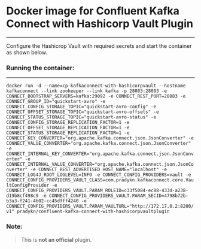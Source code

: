# Docker image for Confluent Kafka Connect with Hashicorp Vault Plugin
***

Configure the Hashicrop Vault with required secrets and start the container as shown below.

### Running the container:
*** 

`docker run -d --name=cp-kafkaconnect-with-hashicorpvault --hostname kafkaconnect --link zookeeper --link kafka -p 28083:28083 -e CONNECT_BOOTSTRAP_SERVERS=kafka:29092 -e CONNECT_REST_PORT=28083 -e CONNECT_GROUP_ID="quickstart-avro" -e CONNECT_CONFIG_STORAGE_TOPIC="quickstart-avro-config" -e CONNECT_OFFSET_STORAGE_TOPIC="quickstart-avro-offsets" -e CONNECT_STATUS_STORAGE_TOPIC="quickstart-avro-status" -e CONNECT_CONFIG_STORAGE_REPLICATION_FACTOR=1 -e CONNECT_OFFSET_STORAGE_REPLICATION_FACTOR=1 -e CONNECT_STATUS_STORAGE_REPLICATION_FACTOR=1 -e CONNECT_KEY_CONVERTER="org.apache.kafka.connect.json.JsonConverter" -e CONNECT_VALUE_CONVERTER="org.apache.kafka.connect.json.JsonConverter" -e CONNECT_INTERNAL_KEY_CONVERTER="org.apache.kafka.connect.json.JsonConverter" -e CONNECT_INTERNAL_VALUE_CONVERTER="org.apache.kafka.connect.json.JsonConverter" -e CONNECT_REST_ADVERTISED_HOST_NAME="localhost" -e CONNECT_LOG4J_ROOT_LOGLEVEL=INFO -e CONNECT_CONFIG_PROVIDERS=vault -e CONNECT_CONFIG_PROVIDERS_VAULT_CLASS=com.pradykn.kafkaconnect.core.VaultConfigProvider -e CONNECT_CONFIG_PROVIDERS_VAULT.PARAM_ROLEID=c33f5084-ec88-433d-a238-d19b8cf498c9 -e CONNECT_CONFIG_PROVIDERS_VAULT.PARAM_SECID=4798b72b-b3a3-f241-4b02-cc45dfff4240 -e CONNECT_CONFIG_PROVIDERS_VAULT.PARAM_VAULTURL="http://172.17.0.2:8200/v1" pradykn/confluent-kafka-connect-with-hashicorpvaultplugin`



### Note:
>This is **not an official** plugin.